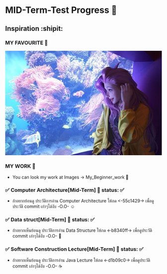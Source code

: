 # MID-Term-Test Progress :sunrise_over_mountains:
## Inspiration :shipit:
### MY FAVOURITE :musical_score:
![This is picture.](/Images/Inspiration_n_love/Seraphine_Aquriam.jpg "This is my wife!!!")
### MY WORK :movie_camera:
* You can look my work at Images -> My_Beginner_work :beginner:
### :white_check_mark: Computer Architecture[Mid-Term] :house_with_garden: status: :white_check_mark:
* ถ้าอยากย้อนดู ประวัติการอ่าน Computer Architecture ให้กด <-55c1429-> เพื่อดูประวัติ commit เก่าๆได้งับ -O.O- :relaxed:

### :white_check_mark: Data struct[Mid-Term] :city_sunrise: status: :white_check_mark:
* ถ้าอยากเห็นย้อนดู ประวัติการอ่าน Data Structure ให้กด <-b8340ff-> เพื่อดูประวัติ commit เก่าๆได้งับ -O.O- :rice_scene:

### :white_check_mark: Software Construction Lecture[Mid-Term] :city_sunset: status: :white_check_mark:
* ถ้าอยากเห็นย้อนดู ประวัติการอ่าน Java Lecture ให้กด <-d1b09c0-> เพื่อดูประวัติ commit เก่าๆได้งับ -O.O- :coffee: